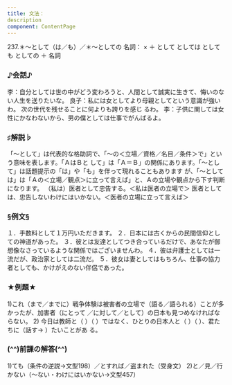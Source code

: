 ```yaml
---
title: 文法：
description
component: ContentPage
---
```



237.＊～として（は／も）／＊～としての
名詞： × ＋ として としては としても
としての ＋ 名詞
### ♪会話♪
李：自分としては世の中がどう変わろうと、人間として誠実に生きて、悔いのない人生を送りたいな。
良子：私には女としてより母親としてという意識が強いわ。 次の世代を残せることに何よりも誇りを感じ るわ。
李：子供に関しては女性にかなわないから、男の僕としては仕事でがんばるよ。
### ♯解説♭
「～として」は代表的な格助詞で、「～の＜立場／資格／名目／条件＞で」という意味を表します。「ＡはＢと
して」は「Ａ＝Ｂ」の関係にあります。「～として」は話題提示の「は」や「も」を伴って現れることもあります が、「～としては」は「Ａの＜立場／観点＞に立って言えば」と、Ａの立場や観点から下す判断になります。
（私は）医者として忠告する。＜私は医者の立場で＞ 医者としては、忠告しないわけにはいかない。＜医者の立場に立って言えば＞
### §例文§
１．手数料として１万円いただきます。
２．日本には古くからの民間信仰としての神道があった。
３．彼とは友達としてつき合っているだけで、あなたが御想像なさっているような関係ではございませんわ。
４．彼は弁護士としては一流だが、政治家としては二流だ。
５．彼女は妻としてはもちろん、仕事の協力者としても、かけがえのない伴侶であった。
### ★例題★
1)これ（まで／までに）戦争体験は被害者の立場で（語る／語られる）ことが多かったが、加害者（にとって
／に対して／として）の日本も見つめなければならない。
2) 今日は教師と（ ）（ ）ではなく、ひとりの日本人と（ ）（ ）、君たちに（話す→ ）たいことがあ る。
### (^^)前課の解答(^^)
1)ても（条件の逆説→文型198）／とすれば／盗まれた（受身文）
2)と／見／行かない（～ない・わけにはいかない→文型457）
